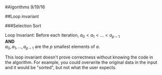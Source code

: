 #Algorithms 9/19/16

##Loop invariant

###Selection Sort

Loop Invariant: Before each iteration, $a_0 < a_1 < ... < a_{p-1}$  
**AND**  
$a_0, a_1, ..., a_{p-1}$ are the $p$ smallest elements of $a$.

This loop invariant doesn't prove correctness without knowing the code in the algorithm. For example, you could overwrite the original data in the input and it would be "sorted", but not what the user expects.